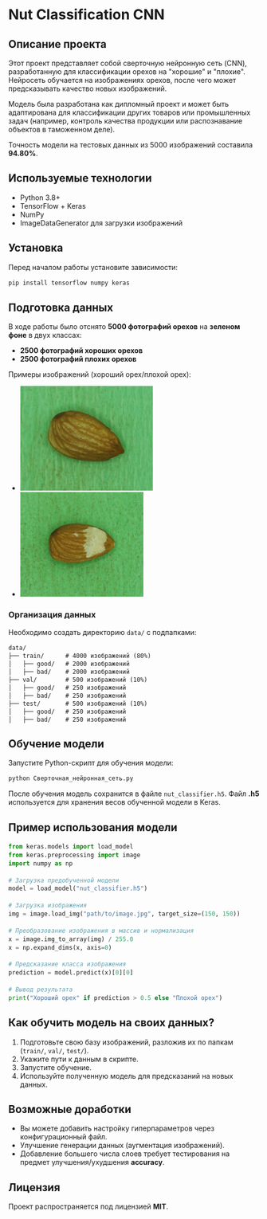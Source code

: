 # Nut Classification CNN

## Описание проекта
Этот проект представляет собой сверточную нейронную сеть (CNN), разработанную для классификации орехов на "хорошие" и "плохие". Нейросеть обучается на изображениях орехов, после чего может предсказывать качество новых изображений.

Модель была разработана как дипломный проект и может быть адаптирована для классификации других товаров или промышленных задач (например, контроль качества продукции или распознавание объектов в таможенном деле).

Точность модели на тестовых данных из 5000 изображений составила **94.80%**.

## Используемые технологии
- Python 3.8+
- TensorFlow + Keras
- NumPy
- ImageDataGenerator для загрузки изображений

## Установка
Перед началом работы установите зависимости:
```sh
pip install tensorflow numpy keras
```

## Подготовка данных
В ходе работы было отснято **5000 фотографий орехов** на **зеленом фоне** в двух классах:
- **2500 фотографий хороших орехов**
- **2500 фотографий плохих орехов**

Примеры изображений (хороший орех/плохой орех):
- ![Хороший орех](https://github.com/garpastyls/Nut_Classify_CNN/blob/main/Good%20nut.png)
- ![Плохой орех](https://github.com/garpastyls/Nut_Classify_CNN/blob/main/Bad%20nut.png)

### Организация данных
Необходимо создать директорию `data/` с подпапками:
```
data/
├── train/      # 4000 изображений (80%)
│   ├── good/   # 2000 изображений
│   ├── bad/    # 2000 изображений
├── val/        # 500 изображений (10%)
│   ├── good/   # 250 изображений
│   ├── bad/    # 250 изображений
├── test/       # 500 изображений (10%)
│   ├── good/   # 250 изображений
│   ├── bad/    # 250 изображений
```

## Обучение модели
Запустите Python-скрипт для обучения модели:
```sh
python Сверточная_нейронная_сеть.py
```
После обучения модель сохранится в файле `nut_classifier.h5`. Файл **.h5** используется для хранения весов обученной модели в Keras.

## Пример использования модели
```python
from keras.models import load_model
from keras.preprocessing import image
import numpy as np

# Загрузка предобученной модели
model = load_model("nut_classifier.h5")

# Загрузка изображения
img = image.load_img("path/to/image.jpg", target_size=(150, 150))

# Преобразование изображения в массив и нормализация
x = image.img_to_array(img) / 255.0
x = np.expand_dims(x, axis=0)

# Предсказание класса изображения
prediction = model.predict(x)[0][0]

# Вывод результата
print("Хороший орех" if prediction > 0.5 else "Плохой орех")
```

## Как обучить модель на своих данных?
1. Подготовьте свою базу изображений, разложив их по папкам (`train/`, `val/`, `test/`).
2. Укажите пути к данным в скрипте.
3. Запустите обучение.
4. Используйте полученную модель для предсказаний на новых данных.

## Возможные доработки
- Вы можете добавить настройку гиперпараметров через конфигурационный файл.
- Улучшение генерации данных (аугментация изображений).
- Добавление большего числа слоев требует тестирования на предмет улучшения/ухудшения **accuracy**.

## Лицензия
Проект распространяется под лицензией **MIT**.
